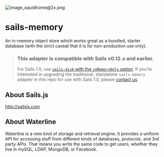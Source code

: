 ![image_squidhome@2x.png](http://i.imgur.com/RIvu9.png) 

# sails-memory

An in-memory object store which works great as a bundled, starter database (with the strict caveat that it is for non-production use only).

> ### This adapter is compatible with Sails v0.12.x and earlier.  
> For Sails 1.0, use [`sails-disk` with the `inMemoryOnly` option](https://github.com/balderdashy/sails-docs/blob/1.0/concepts/extending-sails/Adapters/adapterList.md#sails-disk).  If you&rsquo;re interested in upgrading the traditional, standalone `sails-memory` adapter in this repo for use with Sails 1.0, please [contact us](http://sailsjs.com/contact).


## About Sails.js
http://sailsjs.com

## About Waterline
Waterline is a new kind of storage and retrieval engine.  It provides a uniform API for accessing stuff from different kinds of databases, protocols, and 3rd party APIs.  That means you write the same code to get users, whether they live in mySQL, LDAP, MongoDB, or Facebook.
